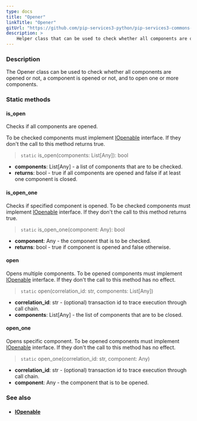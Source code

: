 ```yaml
---
type: docs
title: "Opener"
linkTitle: "Opener"
gitUrl: "https://github.com/pip-services3-python/pip-services3-commons-python"
description: >
    Helper class that can be used to check whether all components are opened or not, a component is opened or not, and to open one or more components.
---
```


### Description

The Opener class can be used to check whether all components are opened or not, a component is opened or not, and to open one or more components.

### Static methods

#### is_open
Checks if all components are opened.

To be checked components must implement [IOpenable](../iopenable) interface.
If they don't the call to this method returns true.

> `static` is_open(components: List[Any]): bool

- **components**: List[Any] - a list of components that are to be checked.
- **returns**: bool - true if all components are opened and false if at least one component is closed.

#### is_open_one
Checks if specified component is opened.
To be checked components must implement [IOpenable](../iopenable) interface.
If they don't the call to this method returns true.

> `static` is_open_one(component: Any): bool

- **component**: Any - the component that is to be checked.
- **returns**: bool - true if component is opened and false otherwise.


#### open
Opens multiple components.
To be opened components must implement [IOpenable](../iopenable) interface.
If they don't the call to this method has no effect.

> `static` open(correlation_id: str, components: List[Any])

- **correlation_id**: str - (optional) transaction id to trace execution through call chain.
- **components**: List[Any] - the list of components that are to be closed.


#### open_one
Opens specific component.
To be opened components must implement [IOpenable](../iopenable) interface.
If they don't the call to this method has no effect.

> `static` open_one(correlation_id: str, component: Any)

- **correlation_id**: str - (optional) transaction id to trace execution through call chain.
- **component**: Any - the component that is to be opened.



### See also
- #### [IOpenable](../iopenable)
